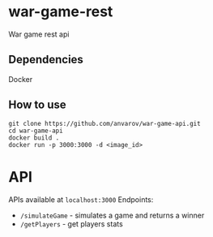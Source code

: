 # war-game-rest

War game rest api

## Dependencies

Docker

## How to use
`git clone https://github.com/anvarov/war-game-api.git`  
`cd war-game-api`  
`docker build .`  
`docker run -p 3000:3000 -d <image_id>`  

# API

APIs available at `localhost:3000`
Endpoints:
 - `/simulateGame` - simulates a game and returns a winner
 - `/getPlayers` - get players stats



